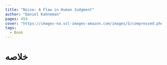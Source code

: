 ```yaml
---
title: "Noise: A Flaw in Human Judgment"
author: "Daniel Kahneman"
pages: 454
cover: "https://images-na.ssl-images-amazon.com/images/S/compressed.photo.goodreads.com/books/1617709587i/55339408.jpg"
tags:
  - Book
---
```


# خلاصه

